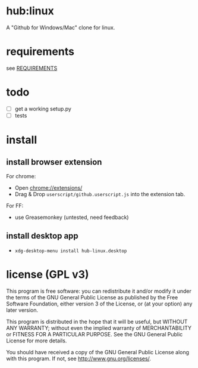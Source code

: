 hub:linux
=========
A "Github for Windows/Mac" clone for linux.

requirements
============
see [REQUIREMENTS](https://github.com/pgolm/hub-for-linux/blob/master/REQUIREMENTS)

todo
====
 - [ ] get a working setup.py
 - [ ] tests
 
install
=======

install browser extension
-------------------------
For chrome:
 * Open [chrome://extensions/](chrome://extensions/)
 * Drag & Drop ```userscript/github.userscript.js``` into the extension tab.

 For FF:
  * use Greasemonkey (untested, need feedback)

install desktop app
-------------------

 * ```xdg-desktop-menu install hub-linux.desktop```

license (GPL v3)
================
This program is free software: you can redistribute it and/or modify
it under the terms of the GNU General Public License as published by
the Free Software Foundation, either version 3 of the License, or
(at your option) any later version.

This program is distributed in the hope that it will be useful,
but WITHOUT ANY WARRANTY; without even the implied warranty of
MERCHANTABILITY or FITNESS FOR A PARTICULAR PURPOSE.  See the
GNU General Public License for more details.

You should have received a copy of the GNU General Public License
along with this program.  If not, see <http://www.gnu.org/licenses/>.

